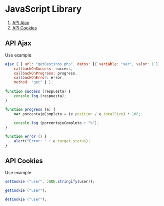 # JavaScript Library

1. [API Ajax](#api-ajax)
2. [API Cookies](#api-cookies)

## API Ajax

Use example:
```javascript
ajax ( { url: "getDestinos.php", datos: [{ variable: "var", valor: 1 }],
    callbackOnSuccess: success,
    callbackOnProgress: progress,
    callbackOnError: error,
    method: "get" } );
    
function success (respuesta) {
    console.log (respuesta);
}

function progress (e) {
    var porcentajeCompleto = (e.position / e.totalSize) * 100;
    
    console.log (porcentajeCompleto + "%");
}

function error () {
    alert("Error: " + e.target.status);
}
```

## API Cookies

Use example:
```javascript
setCookie ("user", JSON.stringify(user));

getCookie ("user");

detCookie ("user");
```
